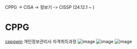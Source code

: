 CPPG -> CISA -> 정보기 -> CISSP
(24.12.1 ~ )
# CPPG
[cppgwin](https://cafe.naver.com/cppgwin)
개인정보관리사 자격취득과정
![image](https://github.com/user-attachments/assets/80e81f4a-56b6-4c55-9ba8-42da6b49daa2)
![image](https://github.com/user-attachments/assets/827f0a26-fd97-454a-b636-cbeda3f64030)
![image](https://github.com/user-attachments/assets/517e8edd-b352-4f36-83aa-9477ee9def0c)
